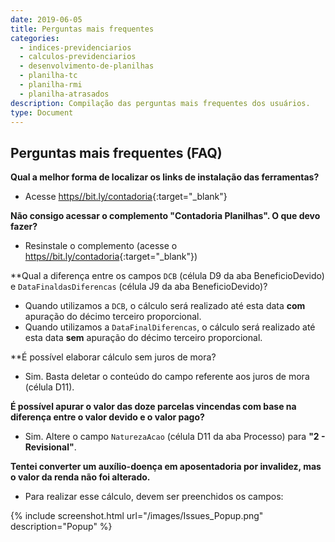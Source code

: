 ```yaml
---
date: 2019-06-05
title: Perguntas mais frequentes
categories:
  - indices-previdenciarios
  - calculos-previdenciarios
  - desenvolvimento-de-planilhas
  - planilha-tc
  - planilha-rmi
  - planilha-atrasados
description: Compilação das perguntas mais frequentes dos usuários.
type: Document
---
```



## Perguntas mais frequentes (FAQ)



**Qual a melhor forma de localizar os links de instalação das ferramentas?**
+ Acesse [https//bit.ly/contadoria](https://bit.ly/contadoria){:target="_blank"}



**Não consigo acessar o complemento "Contadoria Planilhas". O que devo fazer?**
+ Resinstale o complemento (acesse o [https//bit.ly/contadoria](https://bit.ly/contadoria){:target="_blank"})



**Qual a diferença entre os campos `DCB` (célula D9 da aba BeneficioDevido) e `DataFinaldasDiferencas` (célula J9 da aba BeneficioDevido)?
+ Quando utilizamos a `DCB`, o cálculo será realizado até esta data **com** apuração do décimo terceiro proporcional.
+ Quando utilizamos a `DataFinalDiferencas`, o cálculo será realizado até esta data **sem** apuração do décimo terceiro proporcional.



**É possível elaborar cálculo sem juros de mora?
+ Sim. Basta deletar o conteúdo do campo referente aos juros de mora (célula D11).



**É possível apurar o valor das doze parcelas vincendas com base na diferença entre o valor devido e o valor pago?**
+ Sim. Altere o campo `NaturezaAcao` (célula D11 da aba Processo) para **"2 - Revisional"**.



**Tentei converter um auxílio-doença em aposentadoria por invalidez, mas o valor da renda não foi alterado.**
+ Para realizar esse cálculo, devem ser preenchidos os campos: 

{% include screenshot.html url="/images/Issues_Popup.png" description="Popup" %}
